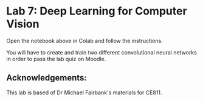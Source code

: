 # Lab 7: Deep Learning for Computer Vision

Open the notebook above in Colab and follow the instructions. 

You will have to create and train two different convolutional neural networks in order to pass the lab quiz on Moodle.


## Acknowledgements:

This lab is based of Dr Michael Fairbank's materials for CE811.
